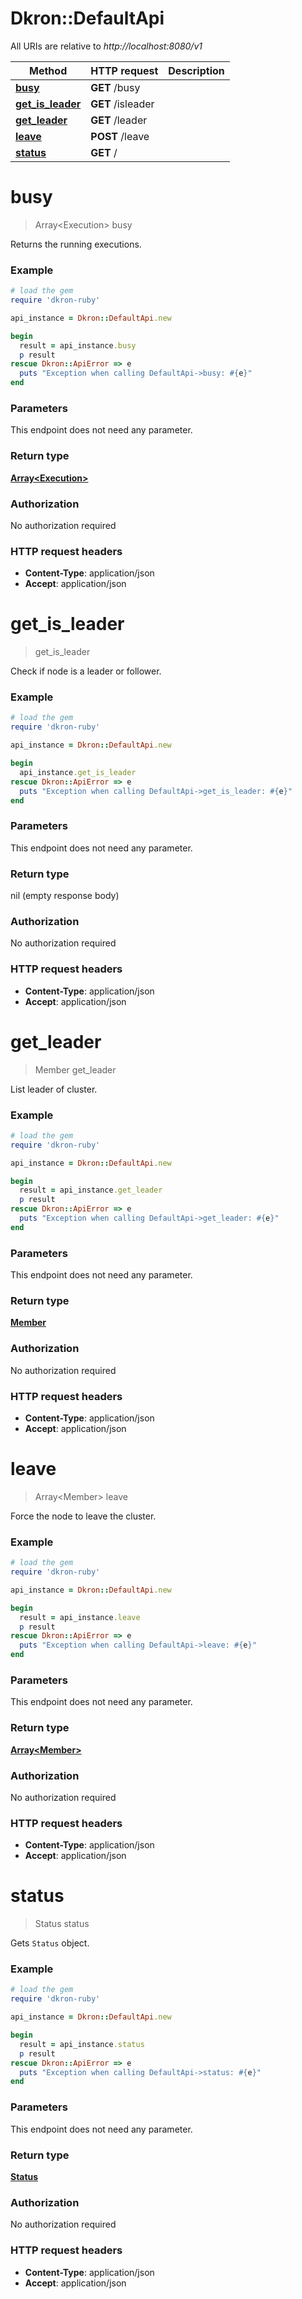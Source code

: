# Dkron::DefaultApi

All URIs are relative to *http://localhost:8080/v1*

Method | HTTP request | Description
------------- | ------------- | -------------
[**busy**](DefaultApi.md#busy) | **GET** /busy | 
[**get_is_leader**](DefaultApi.md#get_is_leader) | **GET** /isleader | 
[**get_leader**](DefaultApi.md#get_leader) | **GET** /leader | 
[**leave**](DefaultApi.md#leave) | **POST** /leave | 
[**status**](DefaultApi.md#status) | **GET** / | 


# **busy**
> Array&lt;Execution&gt; busy



Returns the running executions. 

### Example
```ruby
# load the gem
require 'dkron-ruby'

api_instance = Dkron::DefaultApi.new

begin
  result = api_instance.busy
  p result
rescue Dkron::ApiError => e
  puts "Exception when calling DefaultApi->busy: #{e}"
end
```

### Parameters
This endpoint does not need any parameter.

### Return type

[**Array&lt;Execution&gt;**](Execution.md)

### Authorization

No authorization required

### HTTP request headers

 - **Content-Type**: application/json
 - **Accept**: application/json



# **get_is_leader**
> get_is_leader



Check if node is a leader or follower. 

### Example
```ruby
# load the gem
require 'dkron-ruby'

api_instance = Dkron::DefaultApi.new

begin
  api_instance.get_is_leader
rescue Dkron::ApiError => e
  puts "Exception when calling DefaultApi->get_is_leader: #{e}"
end
```

### Parameters
This endpoint does not need any parameter.

### Return type

nil (empty response body)

### Authorization

No authorization required

### HTTP request headers

 - **Content-Type**: application/json
 - **Accept**: application/json



# **get_leader**
> Member get_leader



List leader of cluster. 

### Example
```ruby
# load the gem
require 'dkron-ruby'

api_instance = Dkron::DefaultApi.new

begin
  result = api_instance.get_leader
  p result
rescue Dkron::ApiError => e
  puts "Exception when calling DefaultApi->get_leader: #{e}"
end
```

### Parameters
This endpoint does not need any parameter.

### Return type

[**Member**](Member.md)

### Authorization

No authorization required

### HTTP request headers

 - **Content-Type**: application/json
 - **Accept**: application/json



# **leave**
> Array&lt;Member&gt; leave



Force the node to leave the cluster. 

### Example
```ruby
# load the gem
require 'dkron-ruby'

api_instance = Dkron::DefaultApi.new

begin
  result = api_instance.leave
  p result
rescue Dkron::ApiError => e
  puts "Exception when calling DefaultApi->leave: #{e}"
end
```

### Parameters
This endpoint does not need any parameter.

### Return type

[**Array&lt;Member&gt;**](Member.md)

### Authorization

No authorization required

### HTTP request headers

 - **Content-Type**: application/json
 - **Accept**: application/json



# **status**
> Status status



Gets `Status` object. 

### Example
```ruby
# load the gem
require 'dkron-ruby'

api_instance = Dkron::DefaultApi.new

begin
  result = api_instance.status
  p result
rescue Dkron::ApiError => e
  puts "Exception when calling DefaultApi->status: #{e}"
end
```

### Parameters
This endpoint does not need any parameter.

### Return type

[**Status**](Status.md)

### Authorization

No authorization required

### HTTP request headers

 - **Content-Type**: application/json
 - **Accept**: application/json



